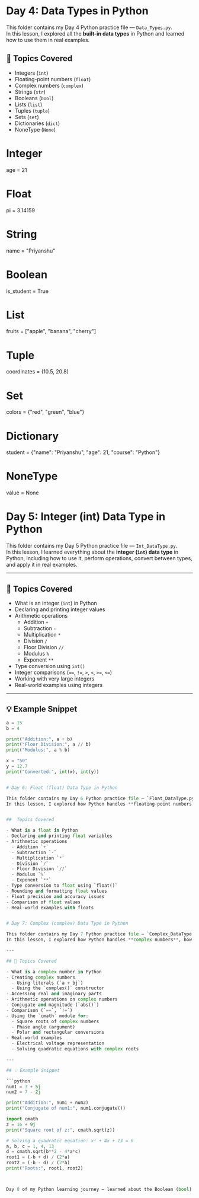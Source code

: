 # Day 4: Data Types in Python

This folder contains my Day 4 Python practice file — `Data_Types.py`.  
In this lesson, I explored all the **built-in data types** in Python and learned how to use them in real examples.

## 🧠 Topics Covered
- Integers (`int`)
- Floating-point numbers (`float`)
- Complex numbers (`complex`)
- Strings (`str`)
- Booleans (`bool`)
- Lists (`list`)
- Tuples (`tuple`)
- Sets (`set`)
- Dictionaries (`dict`)
- NoneType (`None`)

# Integer
age = 21

# Float
pi = 3.14159

# String
name = "Priyanshu"

# Boolean
is_student = True

# List
fruits = ["apple", "banana", "cherry"]

# Tuple
coordinates = (10.5, 20.8)

# Set
colors = {"red", "green", "blue"}

# Dictionary
student = {"name": "Priyanshu", "age": 21, "course": "Python"}

# NoneType
value = None


# Day 5: Integer (int) Data Type in Python

This folder contains my Day 5 Python practice file — `Int_DataType.py`.  
In this lesson, I learned everything about the **integer (`int`) data type** in Python, including how to use it, perform operations, convert between types, and apply it in real examples.

---

## 🧠 Topics Covered

- What is an integer (`int`) in Python  
- Declaring and printing integer values  
- Arithmetic operations  
  - Addition `+`  
  - Subtraction `-`  
  - Multiplication `*`  
  - Division `/`  
  - Floor Division `//`  
  - Modulus `%`  
  - Exponent `**`  
- Type conversion using `int()`  
- Integer comparisons (`==`, `!=`, `>`, `<`, `>=`, `<=`)  
- Working with very large integers  
- Real-world examples using integers  

---

## 💡 Example Snippet

```python
a = 15
b = 4

print("Addition:", a + b)
print("Floor Division:", a // b)
print("Modulus:", a % b)

x = "50"
y = 12.7
print("Converted:", int(x), int(y))


# Day 6: Float (float) Data Type in Python

This folder contains my Day 6 Python practice file — `Float_DataType.py`.  
In this lesson, I explored how Python handles **floating-point numbers (decimal values)** and how to perform arithmetic, conversions, rounding, and formatting operations with them.


##  Topics Covered

- What is a float in Python  
- Declaring and printing float variables  
- Arithmetic operations  
  - Addition `+`  
  - Subtraction `-`  
  - Multiplication `*`  
  - Division `/`  
  - Floor Division `//`  
  - Modulus `%`  
  - Exponent `**`  
- Type conversion to float using `float()`  
- Rounding and formatting float values  
- Float precision and accuracy issues  
- Comparison of float values  
- Real-world examples with floats  


# Day 7: Complex (complex) Data Type in Python

This folder contains my Day 7 Python practice file — `Complex_DataType.py`.  
In this lesson, I explored how Python handles **complex numbers**, how to perform arithmetic and mathematical operations on them, and how to use the `cmath` module for advanced calculations.

---

## 🧠 Topics Covered

- What is a complex number in Python  
- Creating complex numbers  
  - Using literals (`a + bj`)  
  - Using the `complex()` constructor  
- Accessing real and imaginary parts  
- Arithmetic operations on complex numbers  
- Conjugate and magnitude (`abs()`)  
- Comparison (`==`, `!=`)  
- Using the `cmath` module for:  
  - Square roots of complex numbers  
  - Phase angle (argument)  
  - Polar and rectangular conversions  
- Real-world examples  
  - Electrical voltage representation  
  - Solving quadratic equations with complex roots  

---

## 💡 Example Snippet

```python
num1 = 3 + 5j
num2 = 7 - 2j

print("Addition:", num1 + num2)
print("Conjugate of num1:", num1.conjugate())

import cmath
z = 16 + 9j
print("Square root of z:", cmath.sqrt(z))

# Solving a quadratic equation: x² + 4x + 13 = 0
a, b, c = 1, 4, 13
d = cmath.sqrt(b**2 - 4*a*c)
root1 = (-b + d) / (2*a)
root2 = (-b - d) / (2*a)
print("Roots:", root1, root2)



Day 8 of my Python learning journey — learned about the Boolean (bool) data type, logical operators, truthy/falsy values, and real-world use cases like conditions, login checks, and data filtering.
